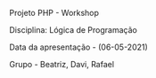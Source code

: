 Projeto PHP - Workshop

Disciplina: Lógica de Programação

Data da apresentação - (06-05-2021)

Grupo - Beatriz, Davi, Rafael
